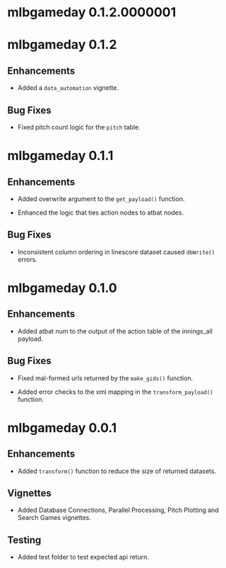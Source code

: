 # mlbgameday 0.1.2.0000001


# mlbgameday 0.1.2

## Enhancements

* Added a `data_automation` vignette.

## Bug Fixes

* Fixed pitch count logic for the `pitch` table.

# mlbgameday 0.1.1

## Enhancements

* Added overwrite argument to the `get_payload()` function.

* Enhanced the logic that ties action nodes to atbat nodes.

## Bug Fixes

* Inconsistent column ordering in linescore dataset caused `dbWrite()` errors.

# mlbgameday 0.1.0

## Enhancements

* Added atbat num to the output of the action table of the innings_all payload.

## Bug Fixes

* Fixed mal-formed urls returned by the `make_gids()` function.

* Added error checks to the xml mapping in the `transform_payload()` function.

# mlbgameday 0.0.1

## Enhancements

* Added `transform()` function to reduce the size of returned datasets.

## Vignettes

* Added Database Connections, Parallel Processing, Pitch Plotting and Search Games vignettes.

## Testing

* Added test folder to test expected api return.

